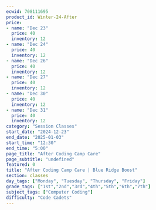 ```yaml
---
ecwid: 708111695
product_id: Winter-24-After
price:
- name: "Dec 23"
  price: 40
  inventory: 12
- name: "Dec 24"
  price: 40
  inventory: 12
- name: "Dec 26"
  price: 40
  inventory: 12
- name: "Dec 27"
  price: 40
  inventory: 12
- name: "Dec 30"
  price: 40
  inventory: 12
- name: "Dec 31"
  price: 40
  inventory: 12
category: "Session Classes"
start_date: "2024-12-23"
end_date: "2025-01-03"
start_time: "12:30"
end_time: "5:00"
page_title: "After Coding Camp Care"
page_subtitle: "undefined"
featured: 0
title: "After Coding Camp Care | Blue Ridge Boost"
section: classes
day_tags: ["Monday", "Tuesday", "Thursday", "Friday"]
grade_tags: ["1st","2nd","3rd","4th","5th","6th","7th"]
subject_tags: ["Computer Coding"]
difficulty: "Code Cadets"
---
```


